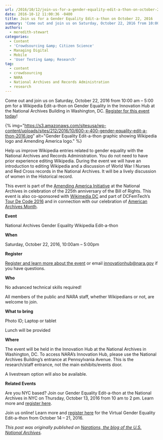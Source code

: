 ```yaml
---
url: /2016/10/12/join-us-for-a-gender-equality-edit-a-thon-on-october-22-2016/
date: 2016-10-12 11:00:36 -0400
title: Join us for a Gender Equality Edit-a-thon on October 22, 2016
summary: 'Come out and join us on Saturday, October 22, 2016 from 10:00 am &ndash; 5:00 pm for a Wikipedia Edit-a-thon on Gender Equality in the Innovation Hub at the National Archives Building in Washington, DC. Register for this event today! Help'
authors:
  - meredith-stewart
categories:
  - Content
  - 'Crowdsourcing &amp; Citizen Science'
  - Managing Digital
  - Mobile
  - 'User Testing &amp; Research'
tag:
  - content
  - crowdsourcing
  - NARA
  - National Archives and Records Administration
  - research
---
```


Come out and join us on Saturday, October 22, 2016 from 10:00 am – 5:00 pm for a Wikipedia Edit-a-thon on Gender Equality in the Innovation Hub at the National Archives Building in Washington, DC. [Register for this event today](https://www.eventbrite.com/e/gender-equality-wikipedia-edit-a-thon-at-the-national-archives-tickets-28252688552)!

{% img="https://s3.amazonaws.com/sitesusa/wp-content/uploads/sites/212/2016/10/600-x-400-gender-equality-edit-a-thon-2016.jpg" alt="Gender Equality Edit-a-thon graphic showing Wikipedia logo and Amending America logo." %}

Help us improve Wikipedia entries related to gender equality with the National Archives and Records Administration. You do not need to have prior experience editing Wikipedia. During the event we will have an introduction to editing Wikipedia and a discussion of World War I Nurses and Red Cross records in the National Archives. It will be a lively discussion of women in the Historical record.

This event is part of the [Amending America Initiative](https://www.archives.gov/amending-america/) at the National Archives in celebration of the 225th anniversary of the Bill of Rights. This event is also co-sponsored with [Wikimedia DC](https://wikimediadc.org/wiki/Home) and part of DCFemTech’s [Tour De Code 2016](https://dcfemtech.github.io/tourdecode) and in connection with our celebration of [American Archives Month](https://prologue.blogs.archives.gov/2016/10/01/the-national-archives-celebrates-american-archives-month/).

**Event** 
  
National Archives Gender Equality Wikipedia Edit-a-thon

**When**
  
Saturday, October 22, 2016, 10:00am – 5:00pm

**Register**
  
[Register and learn more about the event](https://www.eventbrite.com/e/gender-equality-wikipedia-edit-a-thon-at-the-national-archives-tickets-28252688552) or email <innovationhub@nara.gov> if you have questions.

**Who**
  
No advanced technical skills required!
  
All members of the public and NARA staff, whether Wikipedians or not, are welcome to join.

**What to bring**
  
Photo ID; Laptop or tablet
  
Lunch will be provided

**Where**
  
The event will be held in the Innovation Hub at the National Archives in Washington, DC. To access NARA’s Innovation Hub, please use the National Archives Building’s entrance at Pennsylvania Avenue. This is the research/staff entrance, not the main exhibits/events door.

A livestream option will also be available.

**Related Events** 
  
Are you NYC based? Join our Gender Equality Edit-a-thon at the National Archives in NYC on Thursday, October 13, 2016 from 10 am to 2 pm. Learn more and [register here](http://www.eventbrite.com/e/gender-equality-wikipedia-edit-a-thon-at-the-national-archives-tickets-27887705879).

Join us online! Learn more and [register here](https://www.eventbrite.com/e/gender-equality-online-wikipedia-edit-a-thon-from-the-national-archives-tickets-28255776789) for the Virtual Gender Equality Edit-a-thon from October 14 – 21, 2016.

_This post was originally published on [Narations, the blog of the U.S. National Archives](https://narations.blogs.archives.gov/)._
